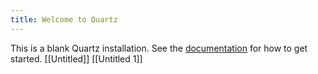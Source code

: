 ```yaml
---
title: Welcome to Quartz
---
```


This is a blank Quartz installation.
See the [documentation](https://quartz.jzhao.xyz) for how to get started.
[[Untitled]]
[[Untitled 1]]